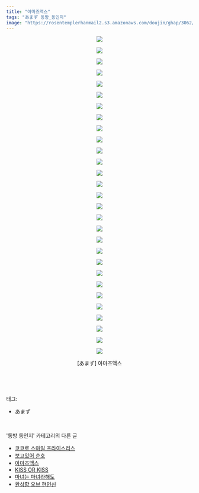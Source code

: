 ```yaml
---
title: "아마즈맥스"
tags: "あまず 동방_동인지"
image: "https://rosentemplerhanmail2.s3.amazonaws.com/doujin/ghap/3062/001.jpg"
---
```

<div class="article">
<p style="text-align: center; clear: none; float: none;"><img src="{{ site.imgserver12 }}/ghap/3062/001.jpg"/></p>
<p style="text-align: center; clear: none; float: none;"><img src="{{ site.imgserver12 }}/ghap/3062/002.jpg"/></p>
<p style="text-align: center; clear: none; float: none;"><img src="{{ site.imgserver12 }}/ghap/3062/003.jpg"/></p>
<p style="text-align: center; clear: none; float: none;"><img src="{{ site.imgserver12 }}/ghap/3062/004.jpg"/></p>
<p style="text-align: center; clear: none; float: none;"><img src="{{ site.imgserver12 }}/ghap/3062/005.jpg"/></p>
<p style="text-align: center; clear: none; float: none;"><img src="{{ site.imgserver12 }}/ghap/3062/006.jpg"/></p>
<p style="text-align: center; clear: none; float: none;"><img src="{{ site.imgserver12 }}/ghap/3062/007.jpg"/></p>
<p style="text-align: center; clear: none; float: none;"><img src="{{ site.imgserver12 }}/ghap/3062/008.jpg"/></p>
<p style="text-align: center; clear: none; float: none;"><img src="{{ site.imgserver12 }}/ghap/3062/009.jpg"/></p>
<p style="text-align: center; clear: none; float: none;"><img src="{{ site.imgserver12 }}/ghap/3062/010.jpg"/></p>
<p style="text-align: center; clear: none; float: none;"><img src="{{ site.imgserver12 }}/ghap/3062/011.jpg"/></p>
<p style="text-align: center; clear: none; float: none;"><img src="{{ site.imgserver12 }}/ghap/3062/012.jpg"/></p>
<p style="text-align: center; clear: none; float: none;"><img src="{{ site.imgserver12 }}/ghap/3062/013.jpg"/></p>
<p style="text-align: center; clear: none; float: none;"><img src="{{ site.imgserver12 }}/ghap/3062/014.jpg"/></p>
<p style="text-align: center; clear: none; float: none;"><img src="{{ site.imgserver12 }}/ghap/3062/015.jpg"/></p>
<p style="text-align: center; clear: none; float: none;"><img src="{{ site.imgserver12 }}/ghap/3062/016.jpg"/></p>
<p style="text-align: center; clear: none; float: none;"><img src="{{ site.imgserver12 }}/ghap/3062/017.jpg"/></p>
<p style="text-align: center; clear: none; float: none;"><img src="{{ site.imgserver12 }}/ghap/3062/018.jpg"/></p>
<p style="text-align: center; clear: none; float: none;"><img src="{{ site.imgserver12 }}/ghap/3062/019.jpg"/></p>
<p style="text-align: center; clear: none; float: none;"><img src="{{ site.imgserver12 }}/ghap/3062/020.jpg"/></p>
<p style="text-align: center; clear: none; float: none;"><img src="{{ site.imgserver12 }}/ghap/3062/021.jpg"/></p>
<p style="text-align: center; clear: none; float: none;"><img src="{{ site.imgserver12 }}/ghap/3062/022.jpg"/></p>
<p style="text-align: center; clear: none; float: none;"><img src="{{ site.imgserver12 }}/ghap/3062/023.jpg"/></p>
<p style="text-align: center; clear: none; float: none;"><img src="{{ site.imgserver12 }}/ghap/3062/024.jpg"/></p>
<p style="text-align: center; clear: none; float: none;"><img src="{{ site.imgserver12 }}/ghap/3062/025.jpg"/></p>
<p style="text-align: center; clear: none; float: none;"><img src="{{ site.imgserver12 }}/ghap/3062/026.jpg"/></p>
<p style="text-align: center; clear: none; float: none;"><img src="{{ site.imgserver12 }}/ghap/3062/027.jpg"/></p>
<p style="text-align: center; clear: none; float: none;"><img src="{{ site.imgserver12 }}/ghap/3062/028.jpg"/></p>
<p style="text-align: center; clear: none; float: none;"><img src="{{ site.imgserver12 }}/ghap/3062/029.jpg"/></p>
<p style="text-align: center; clear: none; float: none;">[あまず] 아마즈맥스</p>
<p><br/></p>
</div><br/>
<div class="tagTrail">
<p>태그: </p>
<ul>
<li>あまず</li>
</ul>
</div><br/>
<div class="another">
<p>'동방 동인지' 카테고리의 다른 글</p>
<ul>
<li><a href="/ghap_3064">코코로 스마일 프라이스리스</a></li>
<li><a href="/ghap_3063">보고있어 순호</a></li>
<li><a href="/ghap_3062">아마즈맥스</a></li>
<li><a href="/ghap_3061">KISS OR KISS</a></li>
<li><a href="/ghap_3058">마녀는 마녀라해도</a></li>
<li><a href="/ghap_3057">환상향 오브 현인신</a></li>
</ul>
</div><br/>
<div class="cb_module cb_fluid">
<div class="cb_wrt cb_profile">
</div><!-- commentList close -->
</div><br/>
